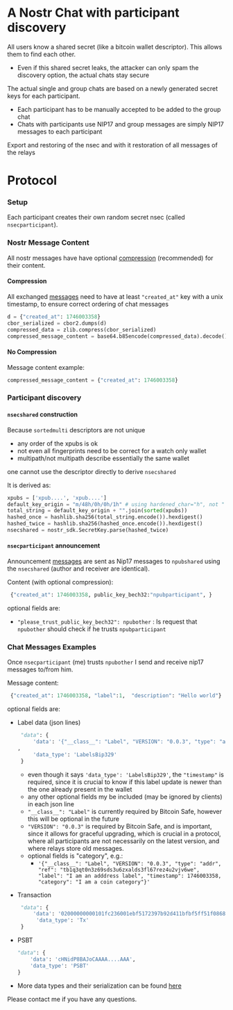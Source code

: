 # A Nostr Chat with participant discovery

All users know a shared secret (like a bitcoin wallet descriptor). This allows them to find each other. 
  * Even if this shared secret leaks, the attacker can only spam the discovery option, the actual chats stay secure

The actual single and group chats are based on a newly generated secret keys for each participant.
  * Each participant has to be manually accepted to be added to the group chat
  * Chats with participants use NIP17 and group messages are simply NIP17 messages to each participant 

Export and restoring of the nsec and with it restoration of all messages of the relays







# Protocol

### Setup

Each participant creates their own random secret nsec (called `nsecparticipant`).

### Nostr Message Content

All nostr messages have have optional [compression](https://github.com/andreasgriffin/bitcoin-nostr-chat/blob/bcdeb0659c3bb9dfeec4987d9b228460338fa0f2/bitcoin_nostr_chat/base_dm.py#L75) (recommended) for their content. 

#### Compression

All exchanged [messages](https://github.com/andreasgriffin/bitcoin-nostr-chat/blob/bcdeb0659c3bb9dfeec4987d9b228460338fa0f2/bitcoin_nostr_chat/base_dm.py#L50) need to have at least `"created_at"` key with a unix timestamp, to ensure correct ordering of chat messages

```python
d = {"created_at": 1746003358}
cbor_serialized = cbor2.dumps(d)
compressed_data = zlib.compress(cbor_serialized)
compressed_message_content = base64.b85encode(compressed_data).decode()
```

#### No Compression

Message content example: 

```python
compressed_message_content = {"created_at": 1746003358}
```



### Participant discovery

#### `nsecshared` construction

Because `sortedmulti`  descriptors are not unique

- any order of the xpubs is ok
- not even all fingerprints need to be correct for a watch only wallet
-  multipath/not multipath describe essentially the same wallet

 one cannot use the descriptor directly to derive `nsecshared`

It is derived as:

````python
xpubs = ['xpub....', 'xpub....']
default_key_origin = "m/48h/0h/0h/1h" # using hardened_char="h", not "'"
total_string = default_key_origin + "".join(sorted(xpubs))
hashed_once = hashlib.sha256(total_string.encode()).hexdigest()
hashed_twice = hashlib.sha256(hashed_once.encode()).hexdigest() 
nsecshared = nostr_sdk.SecretKey.parse(hashed_twice)
````

#### `nsecparticipant` announcement

Announcement [messages](https://github.com/andreasgriffin/bitcoin-nostr-chat/blob/bcdeb0659c3bb9dfeec4987d9b228460338fa0f2/bitcoin_nostr_chat/protocol_dm.py#L42) are sent as Nip17 messages to `npubshared` using the `nsecshared` (author and receiver are identical).

Content (with optional compression):

````python
 {"created_at": 1746003358, public_key_bech32:"npubparticipant", }
````

optional fields are:

- `"please_trust_public_key_bech32": npubother` :  Is  request that `npubother` should check if he trusts `npubparticipant`

### Chat Messages Examples

Once `nsecparticipant` (me) trusts `npubother` I send and receive nip17 messages to/from him.

Message content:

````python
 {"created_at": 1746003358, "label":1,  "description": "Hello world"}
````

optional fields are:

- Label data (json lines)

  ````python
   "data": {
       'data': '{"__class__": "Label", "VERSION": "0.0.3", "type": "addr", "ref": "tb1q3qt0n3z69sds3u6zxalds3fl67rez4u2vjv6we", "label": "I am an adddress label", "timestamp": 1746003358}\n{"__class__": "Label", "VERSION": "0.0.3", "type": "addr", "ref": "tb1qmx7ke6j0amadeca65xqxpwh0utju5g3u55na9a", "label": "I am an adddress label too", "timestamp": 1746003358}'
  ,
       'data_type': 'LabelsBip329'
   }
  ````

  - even though it says `'data_type': 'LabelsBip329'`,  the `"timestamp"` is required, since it is crucial to know if this label update is newer than the one already present in the wallet
  - any other optional fields my be included (may be ignored by clients)  in each json line
  - `"__class__": "Label"` is currently required by Bitcoin Safe, however this will be optional in the future
  - `"VERSION": "0.0.3"` is required by Bitcoin Safe, and is important, since it allows for graceful upgrading, which is crucial in a protocol, where all participants are not necessarily on the latest version, and where relays store old messages.
  - optional fields is "category", e.g.:
    - `'{"__class__": "Label", "VERSION": "0.0.3", "type": "addr", "ref": "tb1q3qt0n3z69sds3u6zxalds3fl67rez4u2vjv6we", "label": "I am an adddress label", "timestamp": 1746003358, "category": "I am a coin category"}'`

- Transaction 

  ````python
   "data": { 
       'data': '02000000000101fc236001ebf5172397b92d411bfbf5ff51f08686e2443e248d0c2ed216d6ef070000000000fdffffff012709000000000000160014cbcd06e51299d26952ceed9b22fda644aa7df1220247304402203cb08c4b6b6410ed5b49532059c2ba6f525c2e59bf0edb013f830876f5ee0da702206f8e97552d0f8a6b0359431b58395aa42dc1ca12d26a1b8ca184cfd9e87187ef012102581ea439b4a084c2945eec9b57da1621c5792b4209eab4fd26c284720219ebb7070c0000', 
    	'data_type': 'Tx'
   }
  ````


- PSBT 

  ````python
  "data": { 
      'data': 'cHNidP8BAJoCAAAA....AAA', 
      'data_type': 'PSBT'
  }
  ````

- More data types and their serialization can be found [here](https://github.com/andreasgriffin/bitcoin-qr-tools/blob/afc9d6c552838d02e48f02abe69905116d372a5d/bitcoin_qr_tools/data.py#L764)



Please contact me if you have any questions.

